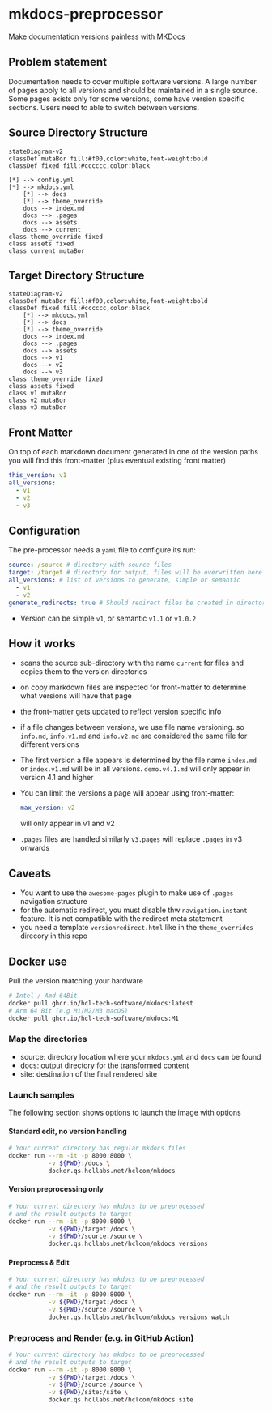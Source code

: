 # mkdocs-preprocessor

Make documentation versions painless with MKDocs

## Problem statement

Documentation needs to cover multiple software versions. A large number of pages apply to all versions and should be maintained in a single source. Some pages exists only for some versions, some have version specific sections. Users need to able to switch between versions.

## Source Directory Structure

```mermaid
stateDiagram-v2
classDef mutaBor fill:#f00,color:white,font-weight:bold
classDef fixed fill:#cccccc,color:black

[*] --> config.yml
[*] --> mkdocs.yml
    [*] --> docs
    [*] --> theme_override
    docs --> index.md
    docs --> .pages
    docs --> assets
    docs --> current
class theme_override fixed
class assets fixed
class current mutaBor
```

## Target Directory Structure

```mermaid
stateDiagram-v2
classDef mutaBor fill:#f00,color:white,font-weight:bold
classDef fixed fill:#cccccc,color:black
    [*] --> mkdocs.yml
    [*] --> docs
    [*] --> theme_override
    docs --> index.md
    docs --> .pages
    docs --> assets
    docs --> v1
    docs --> v2
    docs --> v3
class theme_override fixed
class assets fixed
class v1 mutaBor
class v2 mutaBor
class v3 mutaBor
```

## Front Matter

On top of each markdown document generated in one of the version paths you will find this front-matter (plus eventual existing front matter)

```yaml
this_version: v1
all_versions:
  - v1
  - v2
  - v3
```

## Configuration

The pre-processor needs a `yaml` file to configure its run:

```yaml
source: /source # directory with source files
target: /target # directory for output, files will be overwritten here
all_versions: # list of versions to generate, simple or semantic
  - v1
  - v2
generate_redirects: true # Should redirect files be created in directory without version number
```

- Version can be simple `v1`, or semantic `v1.1` or `v1.0.2`

## How it works

- scans the source sub-directory with the name `current` for files and copies them to the version directories
- on copy markdown files are inspected for front-matter to determine what versions will have that page
- the front-matter gets updated to reflect version specific info
- if a file changes between versions, we use file name versioning. so `info.md`, `info.v1.md` and `info.v2.md` are considered the same file for different versions
- The first version a file appears is determined by the file name `index.md` or `index.v1.md` will be in all versions. `demo.v4.1.md` will only appear in version 4.1 and higher
- You can limit the versions a page will appear using front-matter:

  ```yaml
  max_version: v2
  ```

  will only appear in v1 and v2

- `.pages` files are handled similarly `v3.pages` will replace `.pages` in v3 onwards

## Caveats

- You want to use the `awesome-pages` plugin to make use of `.pages` navigation structure
- for the automatic redirect, you must disable thw `navigation.instant` feature. It is not compatible with the redirect meta statement
- you need a template `versionredirect.html` like in the `theme_overrides` direcory in this repo

## Docker use

Pull the version matching your hardware

```bash
# Intel / Amd 64Bit
docker pull ghcr.io/hcl-tech-software/mkdocs:latest
# Arm 64 Bit (e.g M1/M2/M3 macOS)
docker pull ghcr.io/hcl-tech-software/mkdocs:M1
```

### Map the directories

- source: directory location where your `mkdocs.yml` and `docs` can be found
- docs: output directory for the transformed content
- site: destination of the final rendered site

### Launch samples

The following section shows options to launch the image with options

#### Standard edit, no version handling

```bash
# Your current directory has regular mkdocs files
docker run --rm -it -p 8000:8000 \
           -v ${PWD}:/docs \
           docker.qs.hcllabs.net/hclcom/mkdocs
```

#### Version preprocessing only

```bash
# Your current directory has mkdocs to be preprocessed
# and the result outputs to target
docker run --rm -it -p 8000:8000 \
           -v ${PWD}/target:/docs \
           -v ${PWD}/source:/source \
           docker.qs.hcllabs.net/hclcom/mkdocs versions
```

#### Preprocess & Edit

```bash
# Your current directory has mkdocs to be preprocessed
# and the result outputs to target
docker run --rm -it -p 8000:8000 \
           -v ${PWD}/target:/docs \
           -v ${PWD}/source:/source \
           docker.qs.hcllabs.net/hclcom/mkdocs versions watch
```

### Preprocess and Render (e.g. in GitHub Action)

```bash
# Your current directory has mkdocs to be preprocessed
# and the result outputs to target
docker run --rm -it -p 8000:8000 \
           -v ${PWD}/target:/docs \
           -v ${PWD}/source:/source \
           -v ${PWD}/site:/site \
           docker.qs.hcllabs.net/hclcom/mkdocs site
```
